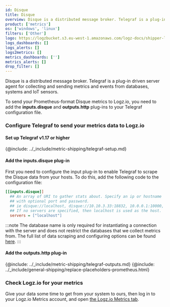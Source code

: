 ```yaml
---
id: Disque
title: Disque
overview: Disque is a distributed message broker. Telegraf is a plug-in driven server agent for collecting and sending metrics and events from databases, systems and IoT sensors.
product: ['metrics']
os: ['windows', 'linux']
filters: ['Other']
logo: https://logzbucket.s3.eu-west-1.amazonaws.com/logz-docs/shipper-logos/disque-telegraf.png
logs_dashboards: []
logs_alerts: []
logs2metrics: []
metrics_dashboards: ['']
metrics_alerts: []
drop_filter: []
---
```



Disque is a distributed message broker. Telegraf is a plug-in driven server agent for collecting and sending metrics and events from databases, systems and IoT sensors.

To send your Prometheus-format Disque metrics to Logz.io, you need to add the **inputs.disque** and **outputs.http** plug-ins to your Telegraf configuration file.

### Configure Telegraf to send your metrics data to Logz.io

 

#### Set up Telegraf v1.17 or higher

{@include: ../_include/metric-shipping/telegraf-setup.md}
 
#### Add the inputs.disque plug-in

First you need to configure the input plug-in to enable Telegraf to scrape the Disque data from your hosts. To do this, add the following code to the configuration file:


``` ini
[[inputs.disque]]
  ## An array of URI to gather stats about. Specify an ip or hostname
  ## with optional port and password.
  ## ie disque://localhost, disque://10.10.3.33:18832, 10.0.0.1:10000, etc.
  ## If no servers are specified, then localhost is used as the host.
  servers = ["localhost"]
```

:::note
The database name is only required for instantiating a connection with the server and does not restrict the databases that we collect metrics from. The full list of data scraping and configuring options can be found [here](https://github.com/influxdata/telegraf/blob/release-1.18/plugins/inputs/disque/README.md).
:::
 

#### Add the outputs.http plug-in

{@include: ../_include/metric-shipping/telegraf-outputs.md}
{@include: ../_include/general-shipping/replace-placeholders-prometheus.html}

### Check Logz.io for your metrics

Give your data some time to get from your system to ours, then log in to your Logz.io Metrics account, and open [the Logz.io Metrics tab](https://app.logz.io/#/dashboard/metrics/).


 
